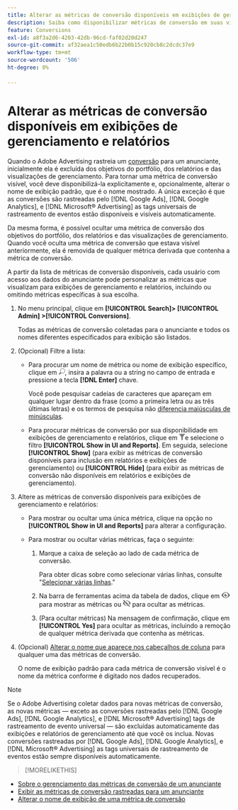 ```yaml
---
title: Alterar as métricas de conversão disponíveis em exibições de gerenciamento e relatórios
description: Saiba como disponibilizar métricas de conversão em suas visualizações de gerenciamento e relatórios.
feature: Conversions
exl-id: a8f3a2d6-4203-42db-96cd-faf02d20d247
source-git-commit: af32aea1c50edb6b22b0b15c920cb8c2dcdc37e9
workflow-type: tm+mt
source-wordcount: '506'
ht-degree: 0%

---
```


# Alterar as métricas de conversão disponíveis em exibições de gerenciamento e relatórios

Quando o Adobe Advertising rastreia um [conversão](/help/search-social-commerce/glossary.md#c-d) para um anunciante, inicialmente ela é excluída dos objetivos do portfólio, dos relatórios e das visualizações de gerenciamento. Para tornar uma métrica de conversão visível, você deve disponibilizá-la explicitamente e, opcionalmente, alterar o nome de exibição padrão, que é o nome mostrado. A única exceção é que as conversões são rastreadas pelo [!DNL Google Ads], [!DNL Google Analytics], e [!DNL Microsoft® Advertising] as tags universais de rastreamento de eventos estão disponíveis e visíveis automaticamente.

Da mesma forma, é possível ocultar uma métrica de conversão dos objetivos do portfólio, dos relatórios e das visualizações de gerenciamento. Quando você oculta uma métrica de conversão que estava visível anteriormente, ela é removida de qualquer métrica derivada que contenha a métrica de conversão.

A partir da lista de métricas de conversão disponíveis, cada usuário com acesso aos dados do anunciante pode personalizar as métricas que visualizam para exibições de gerenciamento e relatórios, incluindo ou omitindo métricas específicas à sua escolha.

1. No menu principal, clique em **[!UICONTROL Search]> [!UICONTROL Admin] >[!UICONTROL Conversions]**.

   Todas as métricas de conversão coletadas para o anunciante e todos os nomes diferentes especificados para exibição são listados.

1. (Opcional) Filtre a lista:

   * Para procurar um nome de métrica ou nome de exibição específico, clique em ![Pesquisar](/help/search-social-commerce/assets/search.png "Pesquisar"), insira a palavra ou a string no campo de entrada e pressione a tecla **[!DNL Enter]** chave.

     Você pode pesquisar cadeias de caracteres que apareçam em qualquer lugar dentro da frase (como a primeira letra ou as três últimas letras) e os termos de pesquisa não [diferencia maiúsculas de minúsculas](/help/search-social-commerce/glossary.md#c-d).

   * Para procurar métricas de conversão por sua disponibilidade em exibições de gerenciamento e relatórios, clique em ![Filtro](/help/search-social-commerce/assets/filter.png "Filtro")e selecione o filtro **[!UICONTROL Show in UI and Reports]**. Em seguida, selecione **[!UICONTROL Show]** (para exibir as métricas de conversão disponíveis para inclusão em relatórios e exibições de gerenciamento) ou **[!UICONTROL Hide]** (para exibir as métricas de conversão não disponíveis em relatórios e exibições de gerenciamento).

1. Altere as métricas de conversão disponíveis para exibições de gerenciamento e relatórios:

   * Para mostrar ou ocultar uma única métrica, clique na opção no **[!UICONTROL Show in UI and Reports]** para alterar a configuração.

   * Para mostrar ou ocultar várias métricas, faça o seguinte:

      1. Marque a caixa de seleção ao lado de cada métrica de conversão.

         Para obter dicas sobre como selecionar várias linhas, consulte &quot;[Selecionar várias linhas](/help/search-social-commerce/common-tasks/navigation-editing-selection/multiple-rows-select.md).&quot;

      1. Na barra de ferramentas acima da tabela de dados, clique em ![Mostrar](/help/search-social-commerce/assets/show.png "Mostrar") para mostrar as métricas ou ![Ocultar](/help/search-social-commerce/assets/hide.png "Ocultar") para ocultar as métricas.

      1. (Para ocultar métricas) Na mensagem de confirmação, clique em **[!UICONTROL Yes]** para ocultar as métricas, incluindo a remoção de qualquer métrica derivada que contenha as métricas.

1. (Opcional) [Alterar o nome que aparece nos cabeçalhos de coluna](conversion-metric-edit-display-name.md) para qualquer uma das métricas de conversão.

   O nome de exibição padrão para cada métrica de conversão visível é o nome da métrica conforme é digitado nos dados recuperados.

>[!NOTE]
>
>Se o Adobe Advertising coletar dados para novas métricas de conversão, as novas métricas — exceto as conversões rastreadas pelo [!DNL Google Ads], [!DNL Google Analytics], e [!DNL Microsoft® Advertising] tags de rastreamento de evento universal — são excluídas automaticamente das exibições e relatórios de gerenciamento até que você os inclua. Novas conversões rastreadas por [!DNL Google Ads], [!DNL Google Analytics], e [!DNL Microsoft® Advertising] as tags universais de rastreamento de eventos estão sempre disponíveis automaticamente.

>[!MORELIKETHIS]
>
* [Sobre o gerenciamento das métricas de conversão de um anunciante](conversion-metric-about.md)
* [Exibir as métricas de conversão rastreadas para um anunciante](conversion-metric-view-tracked.md)
* [Alterar o nome de exibição de uma métrica de conversão](conversion-metric-edit-display-name.md)
